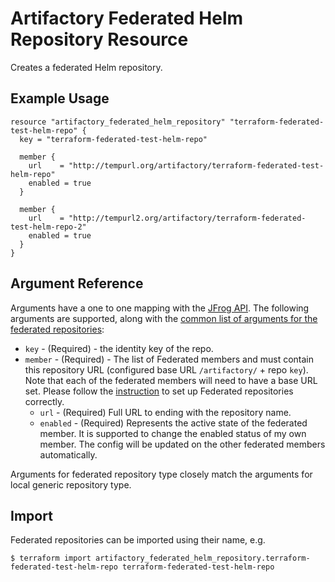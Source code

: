 # Artifactory Federated Helm Repository Resource

Creates a federated Helm repository.

## Example Usage

```hcl
resource "artifactory_federated_helm_repository" "terraform-federated-test-helm-repo" {
  key = "terraform-federated-test-helm-repo"

  member {
    url    = "http://tempurl.org/artifactory/terraform-federated-test-helm-repo"
    enabled = true
  }

  member {
    url    = "http://tempurl2.org/artifactory/terraform-federated-test-helm-repo-2"
    enabled = true
  }
}
```

## Argument Reference

Arguments have a one to one mapping with the [JFrog API](https://www.jfrog.com/confluence/display/JFROG/Repository+Configuration+JSON#RepositoryConfigurationJSON-FederatedRepository). 
The following arguments are supported, along with the [common list of arguments for the federated repositories](local.md):

* `key` - (Required) - the identity key of the repo.
* `member` - (Required) - The list of Federated members and must contain this repository URL (configured base URL
  `/artifactory/` + repo `key`). Note that each of the federated members will need to have a base URL set.
  Please follow the [instruction](https://www.jfrog.com/confluence/display/JFROG/Working+with+Federated+Repositories#WorkingwithFederatedRepositories-SettingUpaFederatedRepository)
  to set up Federated repositories correctly.
  * `url` - (Required) Full URL to ending with the repository name.
  * `enabled` - (Required) Represents the active state of the federated member. It is supported to change the enabled
    status of my own member. The config will be updated on the other federated members automatically.

Arguments for federated repository type closely match the arguments for local generic repository type.

## Import

Federated repositories can be imported using their name, e.g.
```
$ terraform import artifactory_federated_helm_repository.terraform-federated-test-helm-repo terraform-federated-test-helm-repo
```